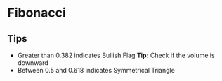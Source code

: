 # Fibonacci

## Tips

- Greater than 0.382 indicates Bullish Flag **Tip:** Check if the volume is downward
- Between 0.5 and 0.618 indicates Symmetrical Triangle
